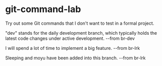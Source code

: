 # git-command-lab
Try out some Git commands that I don't want to test in a formal project.

"dev" stands for the daily development branch, which typically holds the latest code changes under active development.
--from br-dev

I will spend a lot of time to implement a big feature.
--from br-lrk

Sleeping and moyu have been added into this branch.
--from br-lrk
